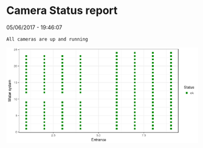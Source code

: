 Camera Status report
================
05/06/2017 - 19:46:07

    All cameras are up and running

![](camreport_files/figure-markdown_github/unnamed-chunk-2-1.png)
